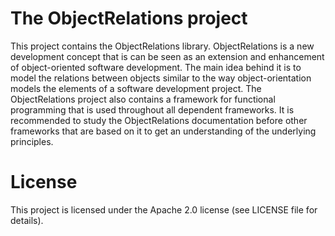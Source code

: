 # The ObjectRelations project

This project contains the ObjectRelations library. ObjectRelations is a new development concept that is can be seen as an extension and enhancement of object-oriented software development. The main idea behind it is to model the relations between objects similar to the way object-orientation models the elements of a software development project. The ObjectRelations project also contains a framework for functional programming that is used throughout all dependent frameworks. It is recommended to study the ObjectRelations documentation before other frameworks that are based on it to get an understanding of the underlying principles.

# License

This project is licensed under the Apache 2.0 license (see LICENSE file for details).